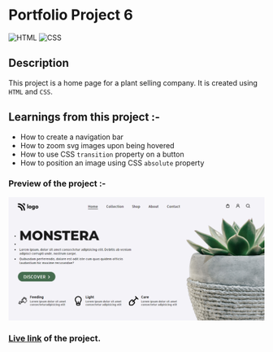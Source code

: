 # Portfolio Project 6

![HTML](https://img.shields.io/badge/-HTML-red)
![CSS](https://img.shields.io/badge/-CSS-blueviolet)

## Description

This project is a home page for a plant selling company. It is created using `HTML` and `CSS`.

## Learnings from this project :-

- How to create a navigation bar
- How to zoom svg images upon being hovered
- How to use CSS `transition` property on a button
- How to position an image using CSS `absolute` property

### Preview of the project :-

![preview](./preview.png)

### [Live link](https://portfolio-project-6-mu.vercel.app/) of the project.

